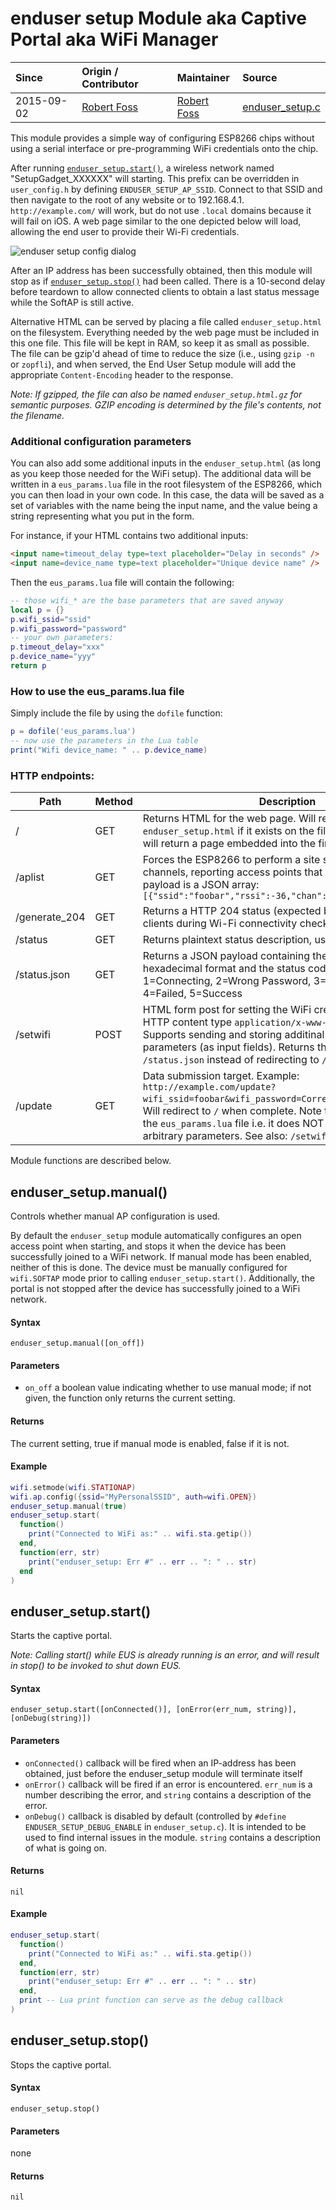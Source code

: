# enduser setup Module aka Captive Portal aka WiFi Manager
| Since  | Origin / Contributor  | Maintainer  | Source  |
| :----- | :-------------------- | :---------- | :------ |
| 2015-09-02 | [Robert Foss](https://github.com/robertfoss) | [Robert Foss](https://github.com/robertfoss) | [enduser_setup.c](../../app/modules/enduser_setup.c)|

This module provides a simple way of configuring ESP8266 chips without using a
serial interface or pre-programming WiFi credentials onto the chip.

After running [`enduser_setup.start()`](#enduser_setupstart), a wireless 
network named "SetupGadget_XXXXXX" will starting. This prefix can be overridden
in `user_config.h` by defining `ENDUSER_SETUP_AP_SSID`. Connect to that SSID 
and then navigate to the root of any website or to 192.168.4.1. 
`http://example.com/` will work, but do not use `.local` domains because it 
will fail on iOS. A web page similar to the one depicted below will load, 
allowing the end user to provide their Wi-Fi credentials.

![enduser setup config dialog](../img/enduser-setup-captive-portal.png "enduser setup config dialog")

After an IP address has been successfully obtained, then this module will stop
as if [`enduser_setup.stop()`](#enduser_setupstop) had been called. There is a
10-second delay before teardown to allow connected clients to obtain a last 
status message while the SoftAP is still active.

Alternative HTML can be served by placing a file called `enduser_setup.html` on
the filesystem. Everything needed by the web page must be included in this one
file. This file will be kept in RAM, so keep it as small as possible. The file
can be gzip'd ahead of time to reduce the size (i.e., using `gzip -n` or
`zopfli`), and when served, the End User Setup module will add the appropriate
`Content-Encoding` header to the response.

*Note: If gzipped, the file can also be named `enduser_setup.html.gz` for 
semantic purposes. GZIP encoding is determined by the file's contents, not the
filename.*

### Additional configuration parameters

You can also add some additional inputs in the `enduser_setup.html` (as long as
you keep those needed for the WiFi setup). The additional data will be written
in a `eus_params.lua` file in the root filesystem of the ESP8266, which you can
then load in your own code. In this case, the data will be saved as a set of
variables with the name being the input name, and the value being a string
representing what you put in the form.

For instance, if your HTML contains two additional inputs:

```html
<input name=timeout_delay type=text placeholder="Delay in seconds" />
<input name=device_name type=text placeholder="Unique device name" />
```

Then the `eus_params.lua` file will contain the following:

```lua
-- those wifi_* are the base parameters that are saved anyway
local p = {}
p.wifi_ssid="ssid"
p.wifi_password="password"
-- your own parameters:
p.timeout_delay="xxx"
p.device_name="yyy"
return p
```

### How to use the eus_params.lua file

Simply include the file by using the `dofile` function:
```lua
p = dofile('eus_params.lua')
-- now use the parameters in the Lua table
print("Wifi device_name: " .. p.device_name)
```

### HTTP endpoints:

|Path|Method|Description|
|----|------|-----------|
|/|GET|Returns HTML for the web page. Will return the contents of `enduser_setup.html` if it exists on the filesystem, otherwise will return a page embedded into the firmware image.|
|/aplist|GET|Forces the ESP8266 to perform a site survey across all channels, reporting access points that it can find. Return payload is a JSON array: `[{"ssid":"foobar","rssi":-36,"chan":3}]`|
|/generate_204|GET|Returns a HTTP 204 status (expected by certain Android clients during Wi-Fi connectivity checks)|
|/status|GET|Returns plaintext status description, used by the web page|
|/status.json|GET|Returns a JSON payload containing the ESP8266's chip id in hexadecimal format and the status code: 0=Idle, 1=Connecting, 2=Wrong Password, 3=Network not Found, 4=Failed, 5=Success|
|/setwifi|POST|HTML form post for setting the WiFi credentials. Expects HTTP content type `application/x-www-form-urlencoded`. Supports sending and storing additinal configuration parameters (as input fields). Returns the same payload as `/status.json` instead of redirecting to `/`. See also: `/update`.|
|/update|GET|Data submission target. Example: `http://example.com/update?wifi_ssid=foobar&wifi_password=CorrectHorseBatteryStaple`. Will redirect to `/` when complete. Note that will NOT update the `eus_params.lua` file i.e. it does NOT support sending arbitrary parameters. See also: `/setwifi`. |

Module functions are described below.



## enduser_setup.manual()

Controls whether manual AP configuration is used.

By default the `enduser_setup` module automatically configures an open access
point when starting, and stops it when the device has been successfully joined
to a WiFi network. If manual mode has been enabled, neither of this is done.
The device must be manually configured for `wifi.SOFTAP` mode prior to calling 
`enduser_setup.start()`. Additionally, the portal is not stopped after the 
device has successfully joined to a WiFi network.


#### Syntax
`enduser_setup.manual([on_off])`

#### Parameters
  - `on_off` a boolean value indicating whether to use manual mode; if not 
  given, the function only returns the current setting.

#### Returns
The current setting, true if manual mode is enabled, false if it is not.

#### Example
```lua
wifi.setmode(wifi.STATIONAP)
wifi.ap.config({ssid="MyPersonalSSID", auth=wifi.OPEN})
enduser_setup.manual(true)
enduser_setup.start(
  function()
    print("Connected to WiFi as:" .. wifi.sta.getip())
  end,
  function(err, str)
    print("enduser_setup: Err #" .. err .. ": " .. str)
  end
)
```

## enduser_setup.start()

Starts the captive portal.

*Note: Calling start() while EUS is already running is an error, and will result in stop() to be invoked to shut down EUS.*

#### Syntax
`enduser_setup.start([onConnected()], [onError(err_num, string)], [onDebug(string)])`

#### Parameters
 - `onConnected()` callback will be fired when an IP-address has been obtained, just before the enduser_setup module will terminate itself
 - `onError()` callback will be fired if an error is encountered. `err_num` is a number describing the error, and `string` contains a description of the error.
 - `onDebug()` callback is disabled by default (controlled by `#define ENDUSER_SETUP_DEBUG_ENABLE` in `enduser_setup.c`). It is intended to be used to find internal issues in the module. `string` contains a description of what is going on.

#### Returns
`nil`

#### Example
```lua
enduser_setup.start(
  function()
    print("Connected to WiFi as:" .. wifi.sta.getip())
  end,
  function(err, str)
    print("enduser_setup: Err #" .. err .. ": " .. str)
  end,
  print -- Lua print function can serve as the debug callback
)
```

## enduser_setup.stop()

Stops the captive portal.

#### Syntax
`enduser_setup.stop()`

#### Parameters
none

#### Returns
`nil`
